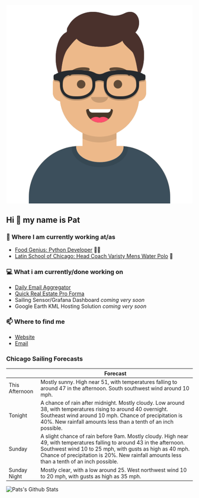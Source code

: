 [![Social banner for p-j-falconer](https://raw.githubusercontent.com/P-J-FALCONER/P-J-FALCONER/master/assets/avataaars.svg)](https://patfalconer.com/)
## Hi :wave: my name is Pat

### 💼 Where I am currently working at/as
- [Food Genius: Python Developer](https://getfoodgenius.com/) 🍔🐍
- [Latin School of Chicago: Head Coach Varisty Mens Water Polo](https://www.latinschool.org/) 🤽


### 💻 What i am currently/done working on
 - [Daily Email Aggregator](https://github.com/P-J-FALCONER/dott_daily_mail)
 - [Quick Real Estate Pro Forma](https://github.com/P-J-FALCONER/henry)
 - Sailing Sensor/Grafana Dashboard *coming very soon*
 - Google Earth KML Hosting Solution *coming very soon*

### 📫 Where to find me
 - [Website](https://patfalconer.com/)
 - [Email](mailto:patrick.j.falconer@gmail.com)


### Chicago Sailing Forecasts
|   | Forecast  |
|---|---|
| This Afternoon | Mostly sunny. High near 51, with temperatures falling to around 47 in the afternoon. South southwest wind around 10 mph. |
| Tonight | A chance of rain after midnight. Mostly cloudy. Low around 38, with temperatures rising to around 40 overnight. Southeast wind around 10 mph. Chance of precipitation is 40%. New rainfall amounts less than a tenth of an inch possible. |
| Sunday | A slight chance of rain before 9am. Mostly cloudy. High near 49, with temperatures falling to around 43 in the afternoon. Southwest wind 10 to 25 mph, with gusts as high as 40 mph. Chance of precipitation is 20%. New rainfall amounts less than a tenth of an inch possible. |
| Sunday Night | Mostly clear, with a low around 25. West northwest wind 10 to 20 mph, with gusts as high as 35 mph. |

![Pats's Github Stats](https://github-readme-stats.vercel.app/api?username=p-j-falconer&show_icons=true&theme=radical)

